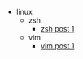 * linux
  * zsh
    * [zsh post 1](notes/linux/zsh/post_1.md)
  * vim
    * [vim post 1](notes/linux/vim/post_1.md)
